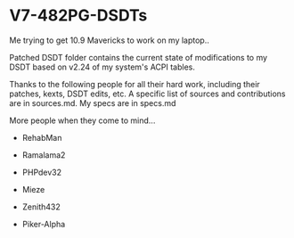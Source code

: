 V7-482PG-DSDTs
==============

Me trying to get 10.9 Mavericks to work on my laptop..

Patched DSDT folder contains the current state of modifications to my DSDT based on v2.24 of my system's ACPI tables. 

Thanks to the following people for all their hard work, including their patches, kexts, DSDT edits, etc. A specific list of sources and contributions are in sources.md. My specs are in specs.md

More people when they come to mind...


+ RehabMan

+ Ramalama2

+ PHPdev32

+ Mieze

+ Zenith432

+ Piker-Alpha